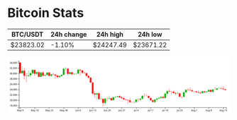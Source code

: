 # Bitcoin Stats

BTC/USDT|24h change|24h high|24h low|
|---|---|---|---|
|$23823.02|-1.10%|$24247.49|$23671.22|

<img src="./chart.svg">
